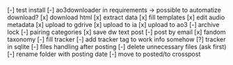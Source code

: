 [-] test install
[-] ao3downloader in requirements -> possible to automatize download?
[x] download html
[x] extract data
[x] fill templates
[x] edit audio metadata
[x] upload to gdrive
[x] upload to ia
[x] upload to ao3
    [-] archive lock
    [-] pairing categories
[x] save dw text post
    [-] post by email
[x] fandom taxonomy
[-] fill tracker
    [-] add tracker tag to work info somehow
    [?] tracker in sqlite
[-] files handling after posting
    [-] delete unnecessary files (ask first)
    [-] rename folder with posting date
    [-] move to posted/to crosspost
